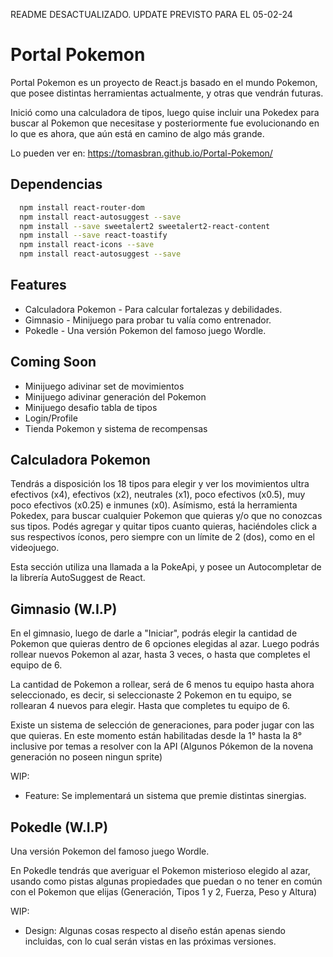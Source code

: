 
README DESACTUALIZADO. UPDATE PREVISTO PARA EL 05-02-24

# Portal Pokemon

Portal Pokemon es un proyecto de React.js basado en el mundo Pokemon, que posee distintas herramientas actualmente, y otras que vendrán futuras.

Inició como una calculadora de tipos, luego quise incluir una Pokedex para buscar al Pokemon que necesitase y posteriormente fue evolucionando en lo que es ahora, que aún está en camino de algo más grande.

Lo pueden ver en: https://tomasbran.github.io/Portal-Pokemon/

## Dependencias


```bash
  npm install react-router-dom
  npm install react-autosuggest --save
  npm install --save sweetalert2 sweetalert2-react-content
  npm install --save react-toastify
  npm install react-icons --save
  npm install react-autosuggest --save
```
    

## Features

- Calculadora Pokemon - Para calcular fortalezas y debilidades.
- Gimnasio - Minijuego para probar tu valía como entrenador.
- Pokedle - Una versión Pokemon del famoso juego Wordle.


## Coming Soon

- Minijuego adivinar set de movimientos
- Minijuego adivinar generación del Pokemon
- Minijuego desafio tabla de tipos
- Login/Profile
- Tienda Pokemon y sistema de recompensas


## Calculadora Pokemon

Tendrás a disposición los 18 tipos para elegir y ver los movimientos ultra efectivos (x4), efectivos (x2), neutrales (x1), poco efectivos (x0.5), muy poco efectivos (x0.25) e inmunes (x0).
Asímismo, está la herramienta Pokedex, para buscar cualquier Pokemon que quieras y/o que no conozcas sus tipos. Podés agregar y quitar tipos cuanto quieras, haciéndoles click a sus respectivos íconos, pero siempre con un límite de 2 (dos), como en el videojuego.

Esta sección utiliza una llamada a la PokeApi, y posee un Autocompletar de la librería AutoSuggest de React.

## Gimnasio (W.I.P)

En el gimnasio, luego de darle a "Iniciar", podrás elegir la cantidad de Pokemon que quieras dentro de 6 opciones elegidas al azar. Luego podrás rollear nuevos Pokemon al azar, hasta 3 veces, o hasta que completes el equipo de 6.

La cantidad de Pokemon a rollear, será de 6 menos tu equipo hasta ahora seleccionado, es decir, si seleccionaste 2 Pokemon en tu equipo, se rollearan 4 nuevos para elegir. Hasta que completes tu equipo de 6.

Existe un sistema de selección de generaciones, para poder jugar con las que quieras. En este momento están habilitadas desde la 1° hasta la 8° inclusive por temas a resolver con la API (Algunos Pókemon de la novena generación no poseen ningun sprite)


WIP:

- Feature: Se implementará un sistema que premie distintas sinergias.

## Pokedle (W.I.P)

Una versión Pokemon del famoso juego Wordle.

En Pokedle tendrás que averiguar el Pokemon misterioso elegido al azar, usando como pistas algunas propiedades que puedan o no tener en común con el Pokemon que elijas (Generación, Tipos 1 y 2, Fuerza, Peso y Altura)

WIP:

- Design: Algunas cosas respecto al diseño están apenas siendo incluidas, con lo cual serán vistas en las próximas versiones.
